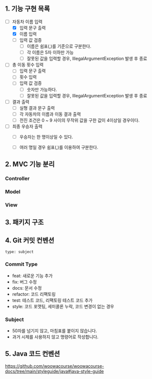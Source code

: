 ## 1. 기능 구현 목록

- [ ] 자동차 이름 입력
  - [x] 입력 문구 출력
  - [x] 이름 입력
  - [ ] 입력 값 검증 
    - [ ] 이름은 쉼표(,)를 기준으로 구분한다.
    - [ ] 각 이름은 5자 이하만 가능
    - [ ] 잘못된 값을 입력할 경우, IllegalArgumentException 발생 후 종료 
- [ ] 총 이동 횟수 입력
  - [ ] 입력 문구 출력
  - [ ] 횟수 입력
  - [ ] 입력 값 검증
    - [ ] 숫자만 가능하다.
    - [ ] 잘못된 값을 입력할 경우, IllegalArgumentException 발생 후 종료
- [ ] 결과 출력
  - [ ] 실형 결과 문구 출력
  - [ ] 각 자동차의 이름과 이동 결과 출력
  - [ ] 전진 조건은 0 ~ 9 사이의 무작위 값을 구한 값이 4이상일 경우이다.
- [ ] 최종 우승자 출력
  - [ ] 우승자는 한 명이상일 수 있다.  
  - [ ] 여러 명일 경우 쉼표(,)를 이용하여 구분한다.     
     

## 2. MVC 기능 분리
### Controller

### Model

### View
     
## 3. 패키지 구조



## 4. Git 커밋 컨벤션
```
type: subject
```

### Commit Type
* feat: 새로운 기능 추가 
* fix: 버그 수정 
* docs: 문서 수정 
* refactor: 코드 리팩토링 
* test: 테스트 코드, 리팩토링 테스트 코드 추가 
* style: 코드 포맷팅, 세미콜론 누락, 코드 변경이 없는 경우

### Subject
* 50자를 넘기지 않고, 마침표를 붙이지 않습니다.
* 과거 시제를 사용하지 않고 명령어로 작성합니다.


## 5. Java 코드 컨벤션
https://github.com/woowacourse/woowacourse-docs/tree/main/styleguide/java#java-style-guide